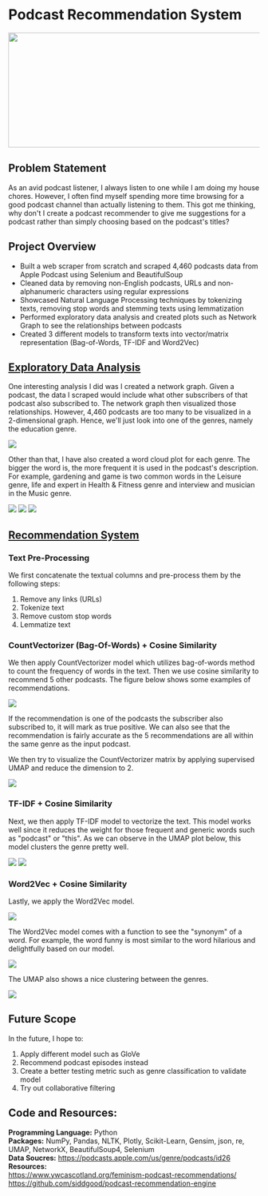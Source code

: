# Podcast Recommendation System
  
<img src="https://github.com/Peter-Chong/Podcast-Recommendation-System/blob/main/images/podcast-recs-blog-header-815x380.png" width="900" height="230" />

## Problem Statement

As an avid podcast listener, I always listen to one while I am doing my house chores. However, I often find myself spending more time browsing for a good podcast channel than actually listening to them. This got me thinking, why don't I create a podcast recommender to give me suggestions for a podcast rather than simply choosing based on the podcast's titles?

## Project Overview

* Built a web scraper from scratch and scraped 4,460 podcasts data from Apple Podcast using Selenium and BeautifulSoup  
* Cleaned data by removing non-English podcasts, URLs and non-alphanumeric characters using regular expressions  
* Showcased Natural Language Processing techniques by tokenizing texts, removing stop words and stemming texts using lemmatization  
* Performed exploratory data analysis and created plots such as Network Graph to see the relationships between podcasts  
* Created 3 different models to transform texts into vector/matrix representation (Bag-of-Words, TF-IDF and Word2Vec)

## [Exploratory Data Analysis](https://nbviewer.jupyter.org/github/Peter-Chong/Podcast-Recommendation-System/blob/main/notebook/Exploratory%20Data%20Analysis.ipynb)

One interesting analysis I did was I created a network graph. Given a podcast, the data I scraped would include what other subscribers of that podcast also subscribed to. The network graph then visualized those relationships. However, 4,460 podcasts are too many to be visualized in a 2-dimensional graph. Hence, we'll just look into one of the genres, namely the education genre.

<img src="https://github.com/Peter-Chong/Podcast-Recommendation-System/blob/main/images/map.png" />

Other than that, I have also created a word cloud plot for each genre. The bigger the word is, the more frequent it is used in the podcast's description. For example, gardening and game is two common words in the Leisure genre, life and expert in Health & Fitness genre and interview and musician in the Music genre.

<img src="https://github.com/Peter-Chong/Podcast-Recommendation-System/blob/main/images/leisure.png" />

<img src="https://github.com/Peter-Chong/Podcast-Recommendation-System/blob/main/images/health.png" />

<img src="https://github.com/Peter-Chong/Podcast-Recommendation-System/blob/main/images/music.png" />

## [Recommendation System](https://nbviewer.jupyter.org/github/Peter-Chong/Podcast-Recommendation-System/blob/main/notebook/Recommendation.ipynb)

### Text Pre-Processing

We first concatenate the textual columns and pre-process them by the following steps:
1. Remove any links (URLs)
2. Tokenize text
3. Remove custom stop words
4. Lemmatize text

### CountVectorizer (Bag-Of-Words) + Cosine Similarity

We then apply CountVectorizer model which utilizes bag-of-words method to count the frequency of words in the text. Then we use cosine similarity to recommend 5 other podcasts. The figure below shows some examples of recommendations.

<img src="https://github.com/Peter-Chong/Podcast-Recommendation-System/blob/main/images/bow_recs.png" />

If the recommendation is one of the podcasts the subscriber also subscribed to, it will mark as true positive. We can also see that the recommendation is fairly accurate as the 5 recommendations are all within the same genre as the input podcast.  
  
We then try to visualize the CountVectorizer matrix by applying supervised UMAP and reduce the dimension to 2. 

<img src="https://github.com/Peter-Chong/Podcast-Recommendation-System/blob/main/images/bow_umap.png" />

### TF-IDF + Cosine Similarity

Next, we then apply TF-IDF model to vectorize the text. This model works well since it reduces the weight for those frequent and generic words such as "podcast" or "this". As we can observe in the UMAP plot below, this model clusters the genre pretty well.

<img src="https://github.com/Peter-Chong/Podcast-Recommendation-System/blob/main/images/tfidf_recs.png" />

<img src="https://github.com/Peter-Chong/Podcast-Recommendation-System/blob/main/images/tfidf_umap.png" />

### Word2Vec + Cosine Similarity

Lastly, we apply the Word2Vec model. 

<img src="https://github.com/Peter-Chong/Podcast-Recommendation-System/blob/main/images/w2v_recs.png" />

The Word2Vec model comes with a function to see the "synonym" of a word. For example, the word funny is most similar to the word hilarious and delightfully based on our model.

<img src="https://github.com/Peter-Chong/Podcast-Recommendation-System/blob/main/images/w2v_top10.png" />

The UMAP also shows a nice clustering between the genres.

<img src="https://github.com/Peter-Chong/Podcast-Recommendation-System/blob/main/images/w2v_umap.png" />

## Future Scope

In the future, I hope to:
1) Apply different model such as GloVe
2) Recommend podcast episodes instead
3) Create a better testing metric such as genre classification to validate model
4) Try out collaborative filtering

## Code and Resources:  
**Programming Language:** Python  
**Packages:** NumPy, Pandas, NLTK, Plotly, Scikit-Learn, Gensim, json, re, UMAP, NetworkX, BeautifulSoup4, Selenium    
**Data Soucres:** https://podcasts.apple.com/us/genre/podcasts/id26  
**Resources:**  
https://www.ywcascotland.org/feminism-podcast-recommendations/  
https://github.com/siddgood/podcast-recommendation-engine
